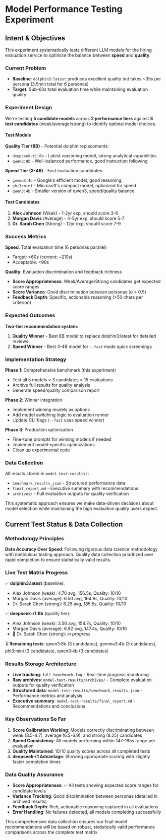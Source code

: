 # Model Performance Testing Experiment

## Intent & Objectives

This experiment systematically tests different LLM models for the hiring evaluation service to optimize the balance between **speed** and **quality**.

### Current Problem
- **Baseline**: `dolphin3:latest` produces excellent quality but takes ~35s per persona (3.5min total for 6 personas)
- **Target**: Sub-60s total evaluation time while maintaining evaluation quality

### Experiment Design

We're testing **5 candidate models** across **2 performance tiers** against **3 test candidates** (weak/average/strong) to identify optimal model choices.

#### Test Models
**Quality Tier (8B)** - Potential dolphin replacements:
- `deepseek-r1:8b` - Latest reasoning model, strong analytical capabilities
- `qwen3:8b` - Well-balanced performance, good instruction following

**Speed Tier (3-4B)** - Fast evaluation candidates:
- `gemma3:4b` - Google's efficient model, good reasoning
- `phi3:mini` - Microsoft's compact model, optimized for speed
- `qwen3:4b` - Smaller version of qwen3, speed/quality balance

#### Test Candidates
1. **Alex Johnson** (Weak) - 1-2yr exp, should score 3-6
2. **Morgan Davis** (Average) - 4-5yr exp, should score 5-7  
3. **Dr. Sarah Chen** (Strong) - 12yr exp, should score 7-9

### Success Metrics

**Speed**: Total evaluation time (6 personas parallel)
- Target: <60s (current: ~210s)
- Acceptable: <90s

**Quality**: Evaluation discrimination and feedback richness
- **Score Appropriateness**: Weak/Average/Strong candidates get expected score ranges
- **Score Variance**: Good discrimination between personas (σ > 0.5)
- **Feedback Depth**: Specific, actionable reasoning (>50 chars per criterion)

### Expected Outcomes

**Two-tier recommendation system**:
1. **Quality Winner** - Best 8B model to replace dolphin3:latest for detailed reviews
2. **Speed Winner** - Best 3-4B model for `--fast` mode quick screenings

### Implementation Strategy

**Phase 1**: Comprehensive benchmark (this experiment)
- Test all 5 models × 3 candidates = 15 evaluations
- Archive full results for quality analysis
- Generate speed/quality comparison report

**Phase 2**: Winner integration
- Implement winning models as options
- Add model switching logic to evaluation runner
- Update CLI flags (`--fast` uses speed winner)

**Phase 3**: Production optimization
- Fine-tune prompts for winning models if needed
- Implement model-specific optimizations
- Clean up experimental code

### Data Collection

All results stored in `model-test-results/`:
- `benchmark_results.json` - Structured performance data
- `final_report.md` - Executive summary with recommendations
- `archives/` - Full evaluation outputs for quality verification

This systematic approach ensures we make data-driven decisions about model selection while maintaining the high evaluation quality users expect.

## Current Test Status & Data Collection

### Methodology Principles
**Data Accuracy Over Speed**: Following rigorous data science methodology with meticulous testing approach. Quality data collection prioritized over rapid completion to ensure statistically valid results.

### Live Test Matrix Progress
✅ **dolphin3:latest** (baseline):
- Alex Johnson (weak): 4.70 avg, 156.5s, Quality: 10/10
- Morgan Davis (average): 6.50 avg, 164.9s, Quality: 10/10  
- Dr. Sarah Chen (strong): 8.25 avg, 185.5s, Quality: 10/10

✅ **deepseek-r1:8b** (quality tier):
- Alex Johnson (weak): 3.50 avg, 154.7s, Quality: 10/10
- Morgan Davis (average): 6.92 avg, 147.4s, Quality: 10/10
- 🔄 Dr. Sarah Chen (strong): *in progress*

⏳ **Remaining tests**: qwen3:8b (3 candidates), gemma3:4b (3 candidates), phi3:mini (3 candidates), qwen3:4b (3 candidates)

### Results Storage Architecture
- **Live tracking**: `full_benchmark.log` - Real-time progress monitoring
- **Raw archives**: `model-test-results/archives/` - Complete evaluation outputs for quality verification
- **Structured data**: `model-test-results/benchmark_results.json` - Performance metrics and analysis
- **Executive summary**: `model-test-results/final_report.md` - Recommendations and conclusions

### Key Observations So Far
1. **Score Calibration Working**: Models correctly discriminating between weak (3.5-4.7), average (6.5-6.9), and strong (8.25) candidates
2. **Speed Consistency**: All models performing within 147-185s range per evaluation  
3. **Quality Maintained**: 10/10 quality scores across all completed tests
4. **deepseek-r1 Advantage**: Showing appropriate scoring with slightly faster completion times

### Data Quality Assurance
- **Score Appropriateness**: ✅ All tests showing expected score ranges for candidate levels
- **Variance Tracking**: Good discrimination between personas (detailed in archived results)
- **Feedback Depth**: Rich, actionable reasoning captured in all evaluations
- **Error Handling**: No failures detected, all models completing successfully

This comprehensive data collection ensures our final model recommendations will be based on robust, statistically valid performance comparisons across the complete test matrix.